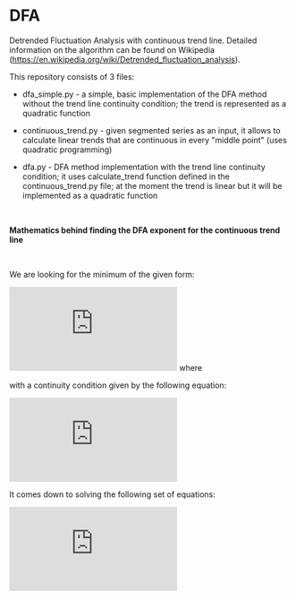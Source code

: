 # DFA

Detrended Fluctuation Analysis with continuous trend line.
Detailed information on the algorithm can be found on Wikipedia (https://en.wikipedia.org/wiki/Detrended_fluctuation_analysis).

This repository consists of 3 files:

* dfa_simple.py - a simple, basic implementation of the DFA method without the trend line continuity condition; the trend is represented as a quadratic function

* continuous_trend.py - given segmented series as an input, it allows to calculate linear trends that are continuous in every "middle point" (uses quadratic programming)

* dfa.py - DFA method implementation with the trend line continuity condition; it uses calculate_trend function defined in the continuous_trend.py file; at the moment the trend is linear but it will be implemented as a quadratic function

<br>

<b>Mathematics behind finding the DFA exponent for the continuous trend line</b>

<br>

We are looking for the minimum of the given form:


![form](http://latex.codecogs.com/png.latex?%5Cdpi%7B150%7D%20F%20%3D%20%5Cfrac%7B1%7D%7B2%7Dp%5ETQp%20&plus;%20c%5ETp) where 

with a continuity condition given by the following equation:

![condition](http://latex.codecogs.com/png.latex?%5Cdpi%7B150%7D%20Ep%20%3D%20d)

It comes down to solving the following set of equations:

![equations](http://latex.codecogs.com/png.latex?%5Cdpi%7B150%7D%20%5Cbegin%7Bbmatrix%7D%20Q%20%26%20E%5ET%20%5C%5C%20E%20%26%200%20%5Cend%7Bbmatrix%7D%20%5Cbegin%7Bbmatrix%7D%20p%20%5C%5C%20%5Clambda%20%5Cend%7Bbmatrix%7D%20%3D%20%5Cbegin%7Bbmatrix%7D%20-c%20%5C%5C%20d%20%5Cend%7Bbmatrix%7D)
